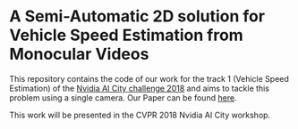 # A Semi-Automatic 2D solution for Vehicle Speed Estimation from Monocular Videos

This repository contains the code of our work for the track 1 (Vehicle Speed Estimation) of the [Nvidia AI City challenge 2018](https://www.aicitychallenge.org/2018-ai-city-challenge/) and aims to tackle this problem using a single camera. Our Paper can be found [here](http://openaccess.thecvf.com/content_cvpr_2018_workshops/papers/w3/Kumar_A_Semi-Automatic_2D_CVPR_2018_paper.pdf).

This work will be presented in the CVPR 2018 Nvidia AI City workshop. 


